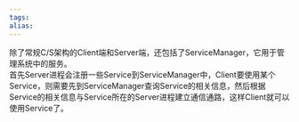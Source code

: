 ```yaml
---
tags: 
alias:
---
```


除了常规C/S架构的Client端和Server端，还包括了ServiceManager，它用于管理系统中的服务。  
首先Server进程会注册一些Service到ServiceManager中，Client要使用某个Service，则需要先到ServiceManager查询Service的相关信息，然后根据Service的相关信息与Service所在的Server进程建立通信通路，这样Client就可以使用Service了。

